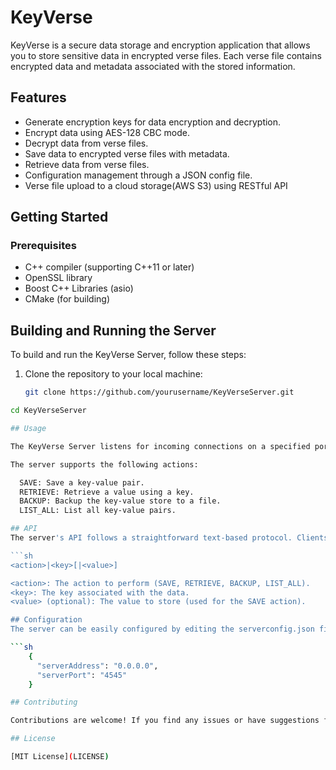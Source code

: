 # KeyVerse

KeyVerse is a secure data storage and encryption application that allows you to store sensitive data in encrypted verse files. 
Each verse file contains encrypted data and metadata associated with the stored information.

## Features

- Generate encryption keys for data encryption and decryption.
- Encrypt data using AES-128 CBC mode.
- Decrypt data from verse files.
- Save data to encrypted verse files with metadata.
- Retrieve data from verse files.
- Configuration management through a JSON config file.
- Verse file upload to a cloud storage(AWS S3) using RESTful API

## Getting Started

### Prerequisites

- C++ compiler (supporting C++11 or later)
- OpenSSL library
- Boost C++ Libraries (asio)
- CMake (for building)

## Building and Running the Server

To build and run the KeyVerse Server, follow these steps:

1. Clone the repository to your local machine:

   ```sh
   git clone https://github.com/yourusername/KeyVerseServer.git

  ```sh
  cd KeyVerseServer

## Usage

  The KeyVerse Server listens for incoming connections on a specified port (default is 4545). Clients can connect to the server to perform various actions on the key-value      store.

  The server supports the following actions:

    SAVE: Save a key-value pair.
    RETRIEVE: Retrieve a value using a key.
    BACKUP: Backup the key-value store to a file.
    LIST_ALL: List all key-value pairs.

## API
  The server's API follows a straightforward text-based protocol. Clients can send commands in the format:

```sh
  <action>|<key>[|<value>]

  <action>: The action to perform (SAVE, RETRIEVE, BACKUP, LIST_ALL).
  <key>: The key associated with the data.
  <value> (optional): The value to store (used for the SAVE action).

## Configuration
  The server can be easily configured by editing the serverconfig.json file. This file allows you to specify the server's listening address and port.

  ```sh
      {
        "serverAddress": "0.0.0.0",
        "serverPort": "4545"
      }

## Contributing

Contributions are welcome! If you find any issues or have suggestions for improvements, please submit an issue or create a pull request.

## License

[MIT License](LICENSE)


